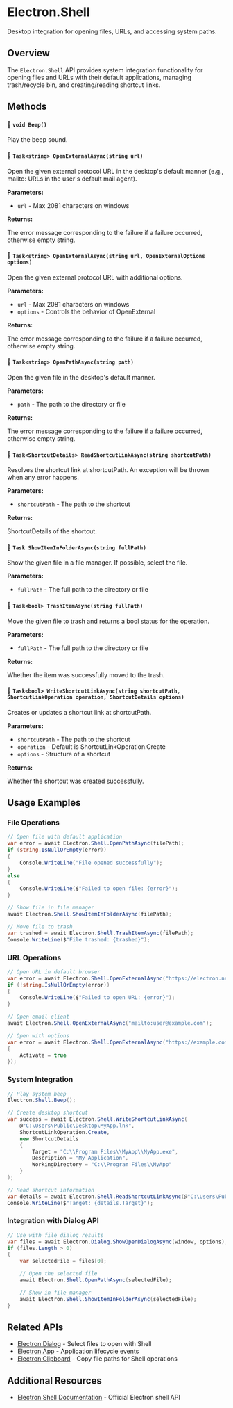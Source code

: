 # Electron.Shell

Desktop integration for opening files, URLs, and accessing system paths.

## Overview

The `Electron.Shell` API provides system integration functionality for opening files and URLs with their default applications, managing trash/recycle bin, and creating/reading shortcut links.

## Methods

#### 🧊 `void Beep()`
Play the beep sound.

#### 🧊 `Task<string> OpenExternalAsync(string url)`
Open the given external protocol URL in the desktop's default manner (e.g., mailto: URLs in the user's default mail agent).

**Parameters:**
- `url` - Max 2081 characters on windows

**Returns:**

The error message corresponding to the failure if a failure occurred, otherwise empty string.

#### 🧊 `Task<string> OpenExternalAsync(string url, OpenExternalOptions options)`
Open the given external protocol URL with additional options.

**Parameters:**
- `url` - Max 2081 characters on windows
- `options` - Controls the behavior of OpenExternal

**Returns:**

The error message corresponding to the failure if a failure occurred, otherwise empty string.

#### 🧊 `Task<string> OpenPathAsync(string path)`
Open the given file in the desktop's default manner.

**Parameters:**
- `path` - The path to the directory or file

**Returns:**

The error message corresponding to the failure if a failure occurred, otherwise empty string.

#### 🧊 `Task<ShortcutDetails> ReadShortcutLinkAsync(string shortcutPath)`
Resolves the shortcut link at shortcutPath. An exception will be thrown when any error happens.

**Parameters:**
- `shortcutPath` - The path to the shortcut

**Returns:**

ShortcutDetails of the shortcut.

#### 🧊 `Task ShowItemInFolderAsync(string fullPath)`
Show the given file in a file manager. If possible, select the file.

**Parameters:**
- `fullPath` - The full path to the directory or file

#### 🧊 `Task<bool> TrashItemAsync(string fullPath)`
Move the given file to trash and returns a bool status for the operation.

**Parameters:**
- `fullPath` - The full path to the directory or file

**Returns:**

Whether the item was successfully moved to the trash.

#### 🧊 `Task<bool> WriteShortcutLinkAsync(string shortcutPath, ShortcutLinkOperation operation, ShortcutDetails options)`
Creates or updates a shortcut link at shortcutPath.

**Parameters:**
- `shortcutPath` - The path to the shortcut
- `operation` - Default is ShortcutLinkOperation.Create
- `options` - Structure of a shortcut

**Returns:**

Whether the shortcut was created successfully.

## Usage Examples

### File Operations

```csharp
// Open file with default application
var error = await Electron.Shell.OpenPathAsync(filePath);
if (string.IsNullOrEmpty(error))
{
    Console.WriteLine("File opened successfully");
}
else
{
    Console.WriteLine($"Failed to open file: {error}");
}

// Show file in file manager
await Electron.Shell.ShowItemInFolderAsync(filePath);

// Move file to trash
var trashed = await Electron.Shell.TrashItemAsync(filePath);
Console.WriteLine($"File trashed: {trashed}");
```

### URL Operations

```csharp
// Open URL in default browser
var error = await Electron.Shell.OpenExternalAsync("https://electron.net");
if (!string.IsNullOrEmpty(error))
{
    Console.WriteLine($"Failed to open URL: {error}");
}

// Open email client
await Electron.Shell.OpenExternalAsync("mailto:user@example.com");

// Open with options
var error = await Electron.Shell.OpenExternalAsync("https://example.com", new OpenExternalOptions
{
    Activate = true
});
```

### System Integration

```csharp
// Play system beep
Electron.Shell.Beep();

// Create desktop shortcut
var success = await Electron.Shell.WriteShortcutLinkAsync(
    @"C:\Users\Public\Desktop\MyApp.lnk",
    ShortcutLinkOperation.Create,
    new ShortcutDetails
    {
        Target = "C:\\Program Files\\MyApp\\MyApp.exe",
        Description = "My Application",
        WorkingDirectory = "C:\\Program Files\\MyApp"
    }
);

// Read shortcut information
var details = await Electron.Shell.ReadShortcutLinkAsync(@"C:\Users\Public\Desktop\MyApp.lnk");
Console.WriteLine($"Target: {details.Target}");
```

### Integration with Dialog API

```csharp
// Use with file dialog results
var files = await Electron.Dialog.ShowOpenDialogAsync(window, options);
if (files.Length > 0)
{
    var selectedFile = files[0];

    // Open the selected file
    await Electron.Shell.OpenPathAsync(selectedFile);

    // Show in file manager
    await Electron.Shell.ShowItemInFolderAsync(selectedFile);
}
```

## Related APIs

- [Electron.Dialog](Dialog.md) - Select files to open with Shell
- [Electron.App](App.md) - Application lifecycle events
- [Electron.Clipboard](Clipboard.md) - Copy file paths for Shell operations

## Additional Resources

- [Electron Shell Documentation](https://electronjs.org/docs/api/shell) - Official Electron shell API
